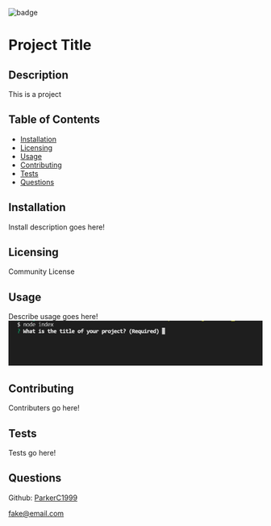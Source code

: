 ![badge](https://img.shields.io/badge/License-Community-blue)
# Project Title
    
## Description
This is a project

## Table of Contents
* [Installation](#installation)
* [Licensing](#licensing)
* [Usage](#usage)
* [Contributing](#contributing)
* [Tests](#tests)
* [Questions](#questions)

## Installation
Install description goes here!

## Licensing
Community License

## Usage
Describe usage goes here!
![usage](/imgs/terminal.PNG)


## Contributing
Contributers go here!

    


## Tests
Tests go here!

    
## Questions
Github: [ParkerC1999](github.com/ParkerC1999)

fake@email.com
    
    